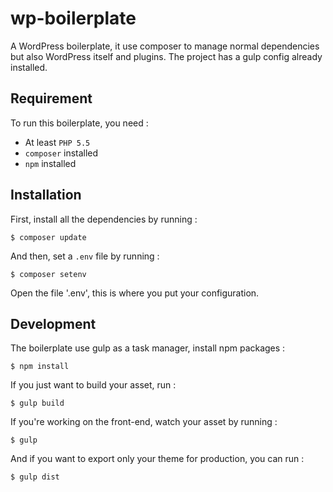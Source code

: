 # wp-boilerplate

A WordPress boilerplate, it use composer to manage normal dependencies but also WordPress itself and plugins. The project has a gulp config already installed.

## Requirement
To run this boilerplate, you need :
* At least `PHP 5.5`
* `composer` installed
* `npm` installed

## Installation
First, install all the dependencies by running :

```
$ composer update
```

And then, set a `.env` file by running :

```
$ composer setenv
```

Open the file '.env', this is where you put your configuration.

## Development
The boilerplate use gulp as a task manager, install npm packages :

```
$ npm install
```

If you just want to build your asset, run :

```
$ gulp build
```

If you're working on the front-end, watch your asset by running :

```
$ gulp
```

And if you want to export only your theme for production, you can run :

```
$ gulp dist
```
